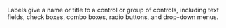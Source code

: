 Labels give a name or title to a control or group of controls, including text fields, check boxes, combo boxes, radio buttons, and drop-down menus. 
